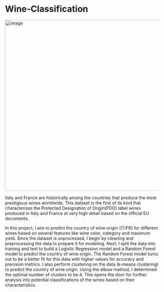 # Wine-Classification
<img width="560" alt="image" src="https://github.com/user-attachments/assets/931abf2d-e089-4b44-a221-abaaf24cd49c" />



Italy and France are historically among the countries that produce the most prestigious wines worldwide. This dataset is the first of its kind that characterizes the Protected Designation of Origin(PDO) label wines produced in Italy and France at very high detail based on the official EU documents. 

In this project, I aim to predict the country of wine origin (IT/FR) for different wines based on several features like wine color, category and maximum yield. Since the dataset is unprocessed, I begin by cleaning and preprocessing the data to prepare it for modeling. Next, I split the data into training and test to build a Logistic Regression model and a Random Forest model to predict the country of wine origin. The Random Forest model turns out to be a better fit for this data with higher values for accuracy and precision metrics. I also perform clustering on the data (k-means clustering) to predict the country of wine origin. Using the elbow method, I determined the optimal number of clusters to be 4. This opens the door for further analysis into potential classifications of the wines based on their characteristics. 
